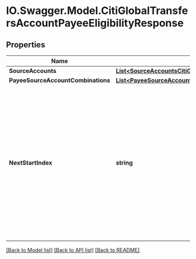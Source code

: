 # IO.Swagger.Model.CitiGlobalTransfersAccountPayeeEligibilityResponse
## Properties

Name | Type | Description | Notes
------------ | ------------- | ------------- | -------------
**SourceAccounts** | [**List&lt;SourceAccountsCitiGlobalTransfer&gt;**](SourceAccountsCitiGlobalTransfer.md) |  | 
**PayeeSourceAccountCombinations** | [**List&lt;PayeeSourceAccountCombinationsCitiGlobalTransfer&gt;**](PayeeSourceAccountCombinationsCitiGlobalTransfer.md) |  | [optional] 
**NextStartIndex** | **string** | In some cases there is more data than what can be returned in a single response. If there is additional data available a nextStartIndex will be returned. Pass the nextStartIndex in your next request to retrieve the next set of data. | [optional] 

[[Back to Model list]](../README.md#documentation-for-models) [[Back to API list]](../README.md#documentation-for-api-endpoints) [[Back to README]](../README.md)

